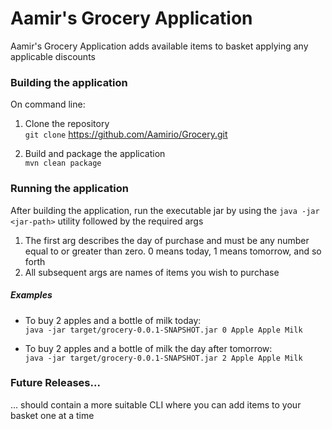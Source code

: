 # Aamir's Grocery Application
Aamir's Grocery Application adds available items to basket applying any applicable discounts

### Building the application
On command line:
1. Clone the repository  
`git clone` https://github.com/Aamirio/Grocery.git  

2. Build and package the application  
`mvn clean package`

### Running the application
After building the application, run the executable jar by using the `java -jar <jar-path>` utility followed by the 
required args
1. The first arg describes the day of purchase and must be any number equal to or greater than zero. 0 means today, 1 means tomorrow, and so forth
2. All subsequent args are names of items you wish to purchase

##### Examples
* To buy 2 apples and a bottle of milk today:   
`java -jar target/grocery-0.0.1-SNAPSHOT.jar 0 Apple Apple Milk`

* To buy 2 apples and a bottle of milk the day after tomorrow:   
`java -jar target/grocery-0.0.1-SNAPSHOT.jar 2 Apple Apple Milk`

### Future Releases...

... should contain a more suitable CLI where you can add items to your basket one at a time
 
